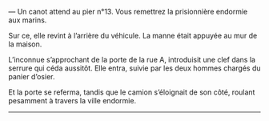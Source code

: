 — Un canot attend au pier n°13. Vous remettrez la prisionnière endormie aux marins.

Sur ce, elle revint à l’arrière du véhicule. La manne était appuyée au mur de la maison.

L’inconnue s’approchant de la porte de la rue A, introduisit une clef dans la serrure qui céda aussitôt. Elle entra, suivie par les deux hommes chargés du panier d’osier.

Et la porte se referma, tandis que le camion s’éloignait de son côté, roulant pesamment à travers la ville endormie.




------
